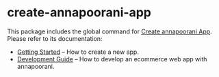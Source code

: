 # create-annapoorani-app

This package includes the global command for [Create annapoorani App](https://annapoorani.io/).<br> Please refer to its documentation:

- [Getting Started](https://annapoorani.io/docs/development/getting-started/introduction) – How to create a new app.
- [Development Guide](https://annapoorani.io/docs/development/) – How to develop an ecommerce web app with annapoorani.
